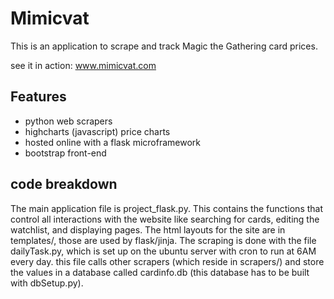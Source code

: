 # Mimicvat
This is an application to scrape and track Magic the Gathering card prices.

see it in action:
www.mimicvat.com

## Features
* python web scrapers
* highcharts (javascript) price charts
* hosted online with a flask microframework
* bootstrap front-end

## code breakdown
The main application file is project_flask.py. This contains the functions that control all interactions with the website like searching for cards, editing the watchlist, and displaying pages.
The html layouts for the site are in templates/, those are used by flask/jinja. 
The scraping is done with the file dailyTask.py, which is set up on the ubuntu server with cron to run at 6AM every day. this file calls other scrapers (which reside in scrapers/) and store the values in a database called cardinfo.db (this database has to be built with dbSetup.py).